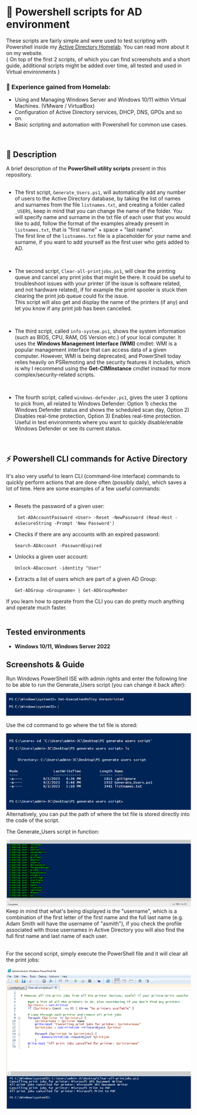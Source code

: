 <h1>🧱 Powershell scripts for AD environment </h1>

These scripts are fairly simple and were used to test scripting with Powershell inside my [Active Directory Homelab](https://tektsunami.com/adhomelab.html). You can read more about it on my website. <br />
{ On top of the first 2 scripts, of which you can find screenshots and a short guide, additional scripts might be added over time, all tested and used in Virtual environments }

<h3>🔺 Experience gained from Homelab: </h3>

- Using and Managing Windows Server and Windows 10/11 within Virtual Machines. (VMware / VirtualBox) <br />
- Configuration of Active Directory services, DHCP, DNS, GPOs and so on. <br />
- Basic scripting and automation with Powershell for common use cases. <br />

<br />
<h2>📙 Description </h2>

A brief description of the **PowerShell utility scripts** present in this repository.
<br />
<br />
- The first script, ```Generate_Users.ps1```, will automatically add any number of users to the Active Directory database, by taking the list of names and surnames from the file ```listnames.txt```, and creating a folder called ```_USERS```, keep in mind that you can change the name of the folder. You will specify name and surname in the txt file of each user that you would like to add, follow the format of the examples already present in ```listnames.txt```, that is "first name" + space + "last name". <br />
The first line of the ```listnames.txt``` file is a placeholder for your name and surname, if you want to add yourself as the first user who gets added to AD.
<br />

- The second script, ```Clear-all-printjobs.ps1```, will clear the printing queue and cancel any print jobs that might be there. It could be useful to troubleshoot issues with your printer (if the issue is software related, and not hardware related), if for example the print spooler is stuck then clearing the print job queue could fix the issue. <br />
This script will also get and display the name of the printers (if any) and let you know if any print job has been cancelled.
<br />

- The third script, called ```info-system.ps1```, shows the system information (such as BIOS, CPU, RAM, OS Version etc.) of your local computer. It uses the <b>Windows Management Interface (WMI)</b> cmdlet: WMI is a popular management interface that can access data of a given computer. However, WMI is being deprecated, and PowerShell today relies heavily on PSRemoting and the security features it includes, which is why I recommend using the <b>Get-CIMInstance</b> cmdlet instead for more complex/security-related scripts.
<br />

- The fourth script, called ```windows-defender.ps1```, gives the user 3 options to pick from, all related to Windows Defender: Option 1) checks the Windows Defender status and shows the scheduled scan day, Option 2) Disables real-time protection, Option 3) Enables real-time protection. Useful in test environments where you want to quickly disable/enable Windows Defender or see its current status.
<br />


<h2>⚡ Powershell CLI commands for Active Directory </h2>
It's also very useful to learn CLI (command-line interface) commands to quickly perform actions that are done often (possibly daily), which saves a lot of time. Here are some examples of a few useful commands: 
<br />
<br />

<ul>
<li>Resets the password of a given user: 
  
     Set-ADAccountPassword <User> -Reset -NewPassword (Read-Host -AsSecureString -Prompt 'New Password')
</li>

<li>Checks if there are any accounts with an expired password:

    Search-ADAccount -PasswordExpired
</li>

<li>Unlocks a given user account:

    Unlock-ADaccount -identity "User"
</li>

<li>Extracts a list of users which are part of a given AD Group:
  
    Get-ADGroup <Groupname> | Get-ADGroupMember
</li>
</ul>
If you learn how to operate from the CLI you can do pretty much anything and operate much faster.

<br />
<br />

<h2> Tested environments </h2>

- <b>Windows 10/11, Windows Server 2022</b>

<h2> Screenshots & Guide </h2>

Run Windows PowerShell ISE with admin rights and enter the following line to be able to run the Generate_Users script (you can change it back after):  <br />

![Sample image](images/PShellscript1.png)
<br />

Use the cd command to go where the txt file is stored: <br />

![Sample image](images/PShellscript2.png)
<br />
Alternatively, you can put the path of where the txt file is stored directly into the code of the script.

The Generate_Users script in function: <br />

![Sample image](images/PShellscript3.png)
<br />
Keep in mind that what's being displayed is the "username", which is a combination of the first letter of the first name and the full last name (e.g. Adam Smith will have the username of "asmith"), if you check the profile associated with those usernames in Active Directory you will also find the full first name and last name of each user.
<br />
<br />

For the second script, simply execute the PowerShell file and it will clear all the print jobs: <br />

![Sample image](images/PShellscript4.png)
<br />
<br />

<!-- If you want to upload the image instead of using a relative path:  <img src="https://---------" height="80%" width="80%" alt="PShell script"/> 
!-->

